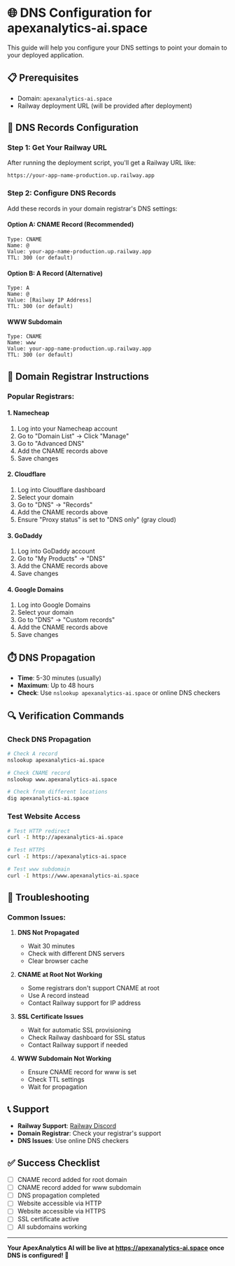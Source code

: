 # 🌐 DNS Configuration for apexanalytics-ai.space

This guide will help you configure your DNS settings to point your domain to your deployed application.

## 📋 Prerequisites

- Domain: `apexanalytics-ai.space`
- Railway deployment URL (will be provided after deployment)

## 🎯 DNS Records Configuration

### Step 1: Get Your Railway URL

After running the deployment script, you'll get a Railway URL like:
```
https://your-app-name-production.up.railway.app
```

### Step 2: Configure DNS Records

Add these records in your domain registrar's DNS settings:

#### Option A: CNAME Record (Recommended)
```
Type: CNAME
Name: @
Value: your-app-name-production.up.railway.app
TTL: 300 (or default)
```

#### Option B: A Record (Alternative)
```
Type: A
Name: @
Value: [Railway IP Address]
TTL: 300 (or default)
```

#### WWW Subdomain
```
Type: CNAME
Name: www
Value: your-app-name-production.up.railway.app
TTL: 300 (or default)
```

## 🔧 Domain Registrar Instructions

### Popular Registrars:

#### 1. Namecheap
1. Log into your Namecheap account
2. Go to "Domain List" → Click "Manage"
3. Go to "Advanced DNS"
4. Add the CNAME records above
5. Save changes

#### 2. Cloudflare
1. Log into Cloudflare dashboard
2. Select your domain
3. Go to "DNS" → "Records"
4. Add the CNAME records above
5. Ensure "Proxy status" is set to "DNS only" (gray cloud)

#### 3. GoDaddy
1. Log into GoDaddy account
2. Go to "My Products" → "DNS"
3. Add the CNAME records above
4. Save changes

#### 4. Google Domains
1. Log into Google Domains
2. Select your domain
3. Go to "DNS" → "Custom records"
4. Add the CNAME records above
5. Save changes

## ⏱️ DNS Propagation

- **Time**: 5-30 minutes (usually)
- **Maximum**: Up to 48 hours
- **Check**: Use `nslookup apexanalytics-ai.space` or online DNS checkers

## 🔍 Verification Commands

### Check DNS Propagation
```bash
# Check A record
nslookup apexanalytics-ai.space

# Check CNAME record
nslookup www.apexanalytics-ai.space

# Check from different locations
dig apexanalytics-ai.space
```

### Test Website Access
```bash
# Test HTTP redirect
curl -I http://apexanalytics-ai.space

# Test HTTPS
curl -I https://apexanalytics-ai.space

# Test www subdomain
curl -I https://www.apexanalytics-ai.space
```

## 🚨 Troubleshooting

### Common Issues:

1. **DNS Not Propagated**
   - Wait 30 minutes
   - Check with different DNS servers
   - Clear browser cache

2. **CNAME at Root Not Working**
   - Some registrars don't support CNAME at root
   - Use A record instead
   - Contact Railway support for IP address

3. **SSL Certificate Issues**
   - Wait for automatic SSL provisioning
   - Check Railway dashboard for SSL status
   - Contact Railway support if needed

4. **WWW Subdomain Not Working**
   - Ensure CNAME record for www is set
   - Check TTL settings
   - Wait for propagation

## 📞 Support

- **Railway Support**: [Railway Discord](https://discord.gg/railway)
- **Domain Registrar**: Check your registrar's support
- **DNS Issues**: Use online DNS checkers

## ✅ Success Checklist

- [ ] CNAME record added for root domain
- [ ] CNAME record added for www subdomain
- [ ] DNS propagation completed
- [ ] Website accessible via HTTP
- [ ] Website accessible via HTTPS
- [ ] SSL certificate active
- [ ] All subdomains working

---

**Your ApexAnalytics AI will be live at https://apexanalytics-ai.space once DNS is configured! 🎉**
